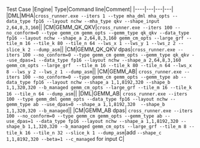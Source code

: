  Test Case
|Engine| Type|Command line|Comment|
|----|---|---|---|
|DML|MHA|`cross_runner.exe --iters 1 --type mha_dml mha_opts --data_type fp16 --layout nchw --mha_type qkv --shape_input 2,64,8,3,160`||
|CM|GEMM_QK_QKV|`cross_runner.exe --iters 100 --no_conform=0 --type gemm_cm gemm_opts --gemm_type qk_qkv --data_type fp16 --layout nchw --shape_a 2,64,8,3,160 gemm_cm_opts --large_grf --tile_m 16 --tile_k 80 --tile_n 64 --lws_x 1 --lws_y 1 --lws_z 2 --slice_k 2 --dump_asm`||
|CM|GEMM_QK_QKV dpas|`cross_runner.exe --iters 100 --no_conform=0 --type gemm_cm gemm_opts --gemm_type qk_qkv --use_dpas=1 --data_type fp16 --layout nchw --shape_a 2,64,8,3,160 gemm_cm_opts --large_grf  --tile_m 16 --tile_k 80 --tile_n 64 --lws_x 8 --lws_y 2 --lws_z 1 --dump_asm`||
|CM|GEMM_AB| `cross_runner.exe --iters 100 --no_conform=0 --type gemm_cm gemm_opts --gemm_type ab --data_type fp16 --layout nchw --shape_a 1,1,8192,320 --shape_b 1,1,320,320 --b_managed gemm_cm_opts --large_grf --tile_m 16 --tile_k 16 --tile_n 64 --dump_asm`||
|DML|GEMM_AB| `cross_runner.exe --iters 100 --type gemm_dml gemm_opts --data_type fp16 --layout nchw --gemm_type ab --use_dpas=0 --shape_a 1,1,8192,320  --shape_b 1,1,320,320 --b_managed`||
|CM|GEMM_AB dpas| `cross_runner.exe --iters 100 --no_conform=0 --type gemm_cm gemm_opts --gemm_type ab --use_dpas=1 --data_type fp16 --layout nchw --shape_a 1,1,8192,320 --shape_b 1,1,320,320 --b_managed gemm_cm_opts --large_grf --tile_m 8 --tile_k 16 --tile_n 32 --slice_k 1 --dump_asm`|add `--shape_c 1,1,8192,320 --beta=1 --c_managed` for input C|